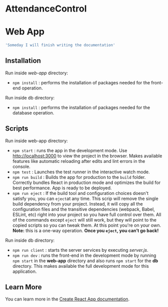 # AttendanceControl
# Web App

```sh
'Someday I will finish writing the documentation'
```

## Installation
Run inside *web-app* directory:
- `npm install` : performs the installation of packages needed for the front-end operation.

Run inside db directory:
- `npm install` : performs the installation of packages needed for the database operation.


## Scripts
Run inside web-app directory:
- `npm start` : runs the app in the development mode. Use [http://localhost:3000](http://localhost:3000) to view the project in the browser. Makes available features like automatic reloading after edits and lint errors in the console.
- `npm test` : Launches the test runner in the interactive watch mode.
- `npm run build` : Builds the app for production to the `build` folder. Correctly bundles React in production mode and optimizes the build for best performance. App is ready to be deployed.
- `npm run eject` : If the build tool and configuration choices doesn't satisfy you, you can `eject`at any time. This scrip will remove the single build dependency from your project. Instead, it will copy all the configuration files and the transitive dependencies (webpack, Babel, ESLint, etc) right into your project so you have full control over them. All of the commands except `eject` will still work, but they will point to the copied scripts so you can tweak them. At this point you're on your own. **Note:** this is a one-way operation. **Once you `eject`, you can’t go back!**

Run inside db directory:
- `npm run client` : starts the server services by executing *server.js*.
- `npm run dev` : runs the front-end in the development mode by running `npm start` in the **web-app** directory and also runs `npm start` for the **db** directory. This makes available the full development mode for this application.


## Learn More
You can learn more in the [Create React App documentation](https://facebook.github.io/create-react-app/docs/getting-started).

